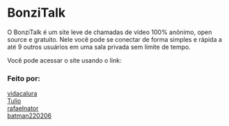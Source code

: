 # BonziTalk

O BonziTalk é um site leve de chamadas de vídeo 100% anônimo, open source e gratuito.
Nele você pode se conectar de forma simples e rápida a até 9 outros usuários em uma sala
privada sem limite de tempo.


Você pode acessar o site usando o link: <a href=""> </a>

### Feito por:

<a href="https://github.com/vidacalura"> vidacalura </a> <br>
<a href="https://github.com/TulioTheGreat"> Tulio </a> <br>
<a href="https://github.com/rafaelnator"> rafaelnator </a> <br>
<a href="https://github.com/Vinicius-Chaves22"> batman220206 </a>